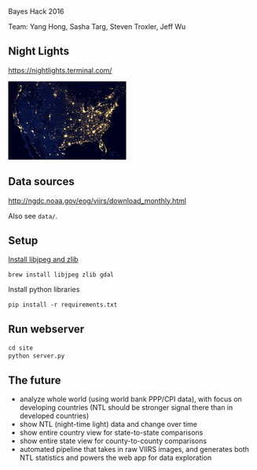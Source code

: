 Bayes Hack 2016

Team: Yang Hong, Sasha Targ, Steven Troxler, Jeff Wu

## Night Lights
https://nightlights.terminal.com/

![VIIRS Suomi NPP satellite US 2012](data/nightlights.jpg)

## Data sources

http://ngdc.noaa.gov/eog/viirs/download_monthly.html

Also see `data/`.

## Setup

[Install libjpeg and zlib](http://stackoverflow.com/questions/34631806/fail-during-installation-of-pillow-python-module-in-linux)
```
brew install libjpeg zlib gdal
```

Install python libraries
```
pip install -r requirements.txt
```

## Run webserver

```
cd site
python server.py
```

## The future

- analyze whole world (using world bank PPP/CPI data), with focus on developing countries (NTL should be stronger signal there than in developed countries)
- show NTL (night-time light) data and change over time
- show entire country view for state-to-state comparisons
- show entire state view for county-to-county comparisons
- automated pipeline that takes in raw VIIRS images, and generates both NTL statistics and powers the web app for data exploration
